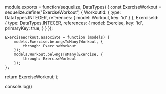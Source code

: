 module.exports = function(sequelize, DataTypes) {
    const ExerciseWorkout = sequelize.define("ExerciseWorkout", {
        WorkoutId: {
            type: DataTypes.INTEGER,
            references: {
                model: Workout,
                key: 'id'
            }
        },
        ExerciseId: {
            type: DataTypes.INTEGER,
            references: {
                model: Exercise,
                key: 'id',
                primaryKey: true,
            }
        }
    });
    
    
    ExerciseWorkout.associate = function (models) {
        models.Exercise.belongsToMany(Workout, {
            through: ExerciseWorkout
        });
        models.Workout.belongsToMany(Exercise, {
            through: ExerciseWorkout
        });
    };
return ExerciseWorkout;
};

console.log()


